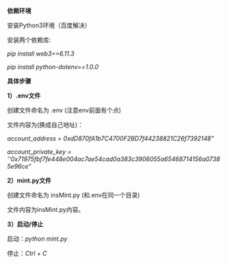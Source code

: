 **依赖环境**

安装Python3环境（百度解决）
     
安装两个依赖库:

_pip install web3==6.11.3_

_pip install python-dotenv==1.0.0_

**具体步骤**

**1）.env文件**

创建文件命名为 .env (注意env前面有个点)

文件内容为(换成自己地址)：

_account_address = 0xdD870fA1b7C4700F2BD7f44238821C26f7392148”_

_account_private_key = ''0x71975fbf7fe448e004ac7ae54cad0a383c3906055a65468714156a07385e96ce”_


**2）mint.py文件**

创建文件命名为 insMint.py (和.env在同一个目录)

文件内容为insMint.py内容。


**3）启动/停止**

启动：_python mint.py_

停止：_Ctrl + C_
